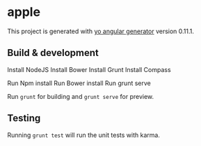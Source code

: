 # apple

This project is generated with [yo angular generator](https://github.com/yeoman/generator-angular)
version 0.11.1.

## Build & development
Install NodeJS
Install Bower
Install Grunt
Install Compass

Run Npm install
Run Bower install
Run grunt serve

Run `grunt` for building and `grunt serve` for preview.

## Testing

Running `grunt test` will run the unit tests with karma.
